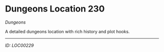 # Dungeons Location 230

*Dungeons*

A detailed dungeons location with rich history and plot hooks.

---
*ID: LOC00229*